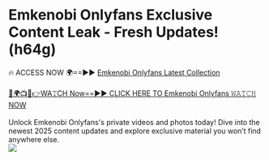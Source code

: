 # Emkenobi Onlyfans Exclusive Content Leak - Fresh Updates! (h64g)

🔥 ACCESS NOW 🌍==►► <a href="https://tinyurl.com/kvy9nzfs" rel="nofollow">Emkenobi Onlyfans Latest Collection</a>
<br><br>
[🔴🌍📺📱👉WA𝚃CH Now==►► CLICK HERE TO Emkenobi Onlyfans 𝚆𝙰𝚃𝙲𝙷 NOW](https://tinyurl.com/kvy9nzfs)
<br><br>
Unlock Emkenobi Onlyfans's private videos and photos today! Dive into the newest 2025 content updates and explore exclusive material you won’t find anywhere else.
<br>
<a href="https://tinyurl.com/kvy9nzfs" rel="nofollow" data-target="animated-image.originalLink"><img src="https://camo.githubusercontent.com/8a4f000d20f83aca3bf7ec5f350d767afa0574a8a352519fd8cfa583a6f93a33/68747470733a2f2f692e696d6775722e636f6d2f644a486b345a712e676966" data-canonical-src="https://i.imgur.com/dJHk4Zq.gif" style="max-width: 100%; display: inline-block;" data-target="animated-image.originalImage"></a>
<br>
